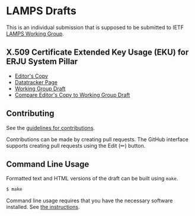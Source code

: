 # LAMPS Drafts

This is an individual submission that is supposed to be submitted to IETF [LAMPS Working Group](https://datatracker.ietf.org/wg/lamps/).

## X.509 Certificate Extended Key Usage (EKU) for ERJU System Pillar

* [Editor's Copy](https://HBrock.github.io/eu-rail-keyusages/#go.draft-brockhaus-lamps-eu-rail-keyusages.html)
* [Datatracker Page](https://datatracker.ietf.org/doc/draft-brockhaus-lamps-eu-rail-keyusages)
* [Working Group Draft](https://datatracker.ietf.org/doc/html/draft-brockhaus-lamps-eu-rail-keyusages)
* [Compare Editor's Copy to Working Group Draft](https://HBrock.github.io/eu-rail-keyusages/#go.draft-brockhaus-lamps-eu-rail-keyusages.diff)


## Contributing

See the
[guidelines for contributions](https://github.com/HBrock/eu-rail-keyusages/blob/main/CONTRIBUTING.md).

Contributions can be made by creating pull requests.
The GitHub interface supports creating pull requests using the Edit (✏) button.


## Command Line Usage

Formatted text and HTML versions of the draft can be built using `make`.

```sh
$ make
```

Command line usage requires that you have the necessary software installed.  See
[the instructions](https://github.com/martinthomson/i-d-template/blob/main/doc/SETUP.md).

